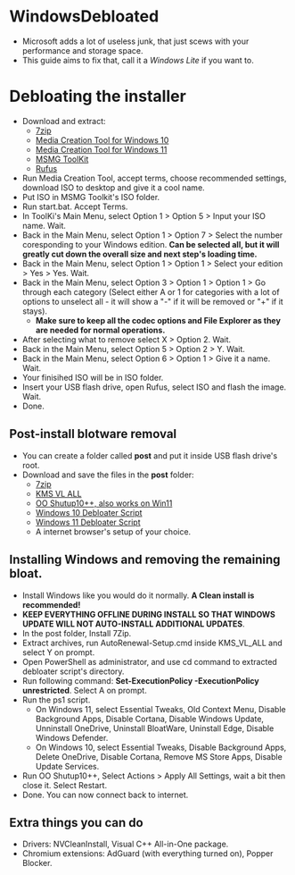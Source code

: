 # WindowsDebloated

* Microsoft adds a lot of useless junk, that just scews with your performance and storage space.
* This guide aims to fix that, call it a *Windows Lite* if you want to.


# Debloating the installer

* Download and extract:
  * <a href="https://www.7-zip.org"> 7zip </a>
  * <a href="https://www.microsoft.com/en-us/software-download/windows10"> Media Creation Tool for Windows 10 </a>
  * <a href="https://www.microsoft.com/software-download/windows11"> Media Creation Tool for Windows 11 </a>
  * <a href="https://msmgtoolkit.in/downloads.html"> MSMG ToolKit </a>
  * <a href="https://rufus.ie/en/"> Rufus </a>
* Run Media Creation Tool, accept terms, choose recommended settings, download ISO to desktop and give it a cool name.
* Put ISO in MSMG Toolkit's ISO folder.
* Run start.bat. Accept Terms.
* In ToolKi's Main Menu, select Option 1 > Option 5 > Input your ISO name. Wait.
* Back in the Main Menu, select Option 1 > Option 7 > Select the number coresponding to your Windows edition. **Can be selected all, but it will greatly cut down the overall size and next step's loading time.**
* Back in the Main Menu, select Option 1 > Option 1 > Select your edition > Yes > Yes. Wait.
* Back in the Main Menu, select Option 3 > Option 1 > Option 1 > Go through each category (Select either A or 1 for categories with a lot of options to unselect all - it will show a "-" if it will be removed or "+" if it stays).
  * **Make sure to keep all the codec options and File Explorer as they are needed for normal operations.**
* After selecting what to remove select X > Option 2. Wait.
* Back in the Main Menu, select Option 5 > Option 2 > Y. Wait.
* Back in the Main Menu, select Option 6 > Option 1 > Give it a name. Wait. 
* Your finisihed ISO will be in ISO folder.
* Insert your USB flash drive, open Rufus, select ISO and flash the image. Wait.
* Done.

## Post-install blotware removal

* You can create a folder called **post** and put it inside USB flash drive's root.
* Download and save the files in the **post** folder:
  * <a href="https://www.7-zip.org"> 7zip </a>
  * <a href="https://github.com/kkkgo/KMS_VL_ALL"> KMS VL ALL </a>
  * <a href="https://www.oo-software.com/en/shutup10"> OO Shutup10++, also works on Win11 </a>
  * <a href="https://github.com/ChrisTitusTech/win10script"> Windows 10 Debloater Script </a>
  * <a href="https://github.com/teeotsa/windows-11-debloat"> Windows 11 Debloater Script </a>
  * A internet browser's setup of your choice.

## Installing Windows and removing the remaining bloat.

* Install Windows like you would do it normally. **A Clean install is recommended!**
* **KEEP EVERYTHING OFFLINE DURING INSTALL SO THAT WINDOWS UPDATE WILL NOT AUTO-INSTALL ADDITIONAL UPDATES**.
* In the post folder, Install 7Zip.
* Extract archives, run AutoRenewal-Setup.cmd inside KMS_VL_ALL and select Y on prompt.
* Open PowerShell as administrator, and use cd command to extracted debloater script's directory.
* Run following command: **Set-ExecutionPolicy -ExecutionPolicy unrestricted**. Select A on prompt.
* Run the ps1 script.
  * On Windows 11, select Essential Tweaks, Old Context Menu, Disable Background Apps, Disable Cortana, Disable Windows Update, Unninstall OneDrive, Uninstall BloatWare, Uninstall Edge, Disable Windows Defender.
  * On Windows 10, select Essential Tweaks, Disable Background Apps, Delete OneDrive, Disable Cortana, Remove MS Store Apps, Disable Update Services.
* Run OO Shutup10++, Select Actions > Apply All Settings, wait a bit then close it. Select Restart.
* Done. You can now connect back to internet.

## Extra things you can do

* Drivers: NVCleanInstall, Visual C++ All-in-One package.
* Chromium extensions: AdGuard (with everything turned on), Popper Blocker.
